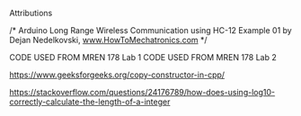 Attributions

/*    Arduino Long Range Wireless Communication using HC-12
                      Example 01
   by Dejan Nedelkovski, www.HowToMechatronics.com
*/

CODE USED FROM MREN 178 Lab 1
CODE USED FROM MREN 178 Lab 2

https://www.geeksforgeeks.org/copy-constructor-in-cpp/

https://stackoverflow.com/questions/24176789/how-does-using-log10-correctly-calculate-the-length-of-a-integer